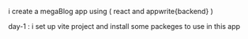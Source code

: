 i create a megaBlog app using ( react and appwrite{backend} )

day-1 : i set up vite project and install some packeges to use in this app
